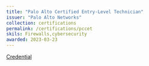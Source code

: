 ```yaml
---
title: "Palo Alto Certified Entry-Level Technician"
issuer: "Palo Alto Networks"
collection: certifications
permalink: /certifications/pccet
skils: Firewalls,cybersecurity
awarded: 2023-03-23
---
```


[Credential](https://www.credly.com/badges/f5e5b3ac-9e3b-485b-91b0-6b072e852545/linked_in_profile)
